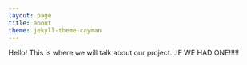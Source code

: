 ```yaml
---
layout: page
title: about
theme: jekyll-theme-cayman
---
```


Hello! This is where we will talk about our project...IF WE HAD ONE!!!!! 
